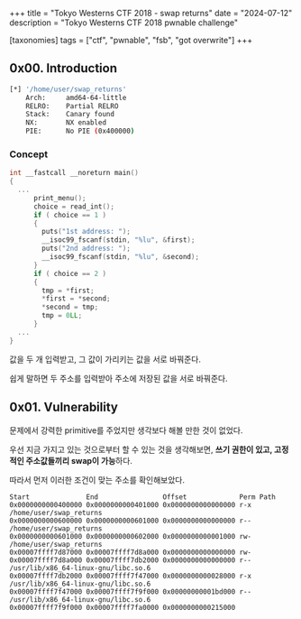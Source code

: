 +++
title = "Tokyo Westerns CTF 2018 - swap returns"
date = "2024-07-12"
description = "Tokyo Westerns CTF 2018 pwnable challenge"

[taxonomies]
tags = ["ctf", "pwnable", "fsb", "got overwrite"]
+++
## 0x00. Introduction

``` bash
[*] '/home/user/swap_returns'
    Arch:     amd64-64-little
    RELRO:    Partial RELRO
    Stack:    Canary found
    NX:       NX enabled
    PIE:      No PIE (0x400000)
```

### Concept

``` c
int __fastcall __noreturn main()
{
  ...
      print_menu();
      choice = read_int();
      if ( choice == 1 )
      {
        puts("1st address: ");
        __isoc99_fscanf(stdin, "%lu", &first);
        puts("2nd address: ");
        __isoc99_fscanf(stdin, "%lu", &second);
      }
      if ( choice == 2 )
      {
        tmp = *first;
        *first = *second;
        *second = tmp;
        tmp = 0LL;
      }
  ...
}
```

값을 두 개 입력받고, 그 값이 가리키는 값을 서로 바꿔준다.

쉽게 말하면 두 주소를 입력받아 주소에 저장된 값을 서로 바꿔준다.

## 0x01. Vulnerability

문제에서 강력한 primitive를 주었지만 생각보다 해볼 만한 것이 없었다.

우선 지금 가지고 있는 것으로부터 할 수 있는 것을 생각해보면, **쓰기 권한이 있고, 고정적인 주소값들끼리 swap이 가능**하다.

따라서 먼저 이러한 조건이 맞는 주소를 확인해보았다.

```
Start              End                Offset             Perm Path
0x0000000000400000 0x0000000000401000 0x0000000000000000 r-x /home/user/swap_returns
0x0000000000600000 0x0000000000601000 0x0000000000000000 r-- /home/user/swap_returns
0x0000000000601000 0x0000000000602000 0x0000000000001000 rw- /home/user/swap_returns
0x00007ffff7d87000 0x00007ffff7d8a000 0x0000000000000000 rw-
0x00007ffff7d8a000 0x00007ffff7db2000 0x0000000000000000 r-- /usr/lib/x86_64-linux-gnu/libc.so.6
0x00007ffff7db2000 0x00007ffff7f47000 0x0000000000028000 r-x /usr/lib/x86_64-linux-gnu/libc.so.6
0x00007ffff7f47000 0x00007ffff7f9f000 0x00000000001bd000 r-- /usr/lib/x86_64-linux-gnu/libc.so.6
0x00007ffff7f9f000 0x00007ffff7fa0000 0x0000000000215000 